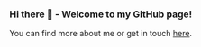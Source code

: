 ### Hi there 👋 - Welcome to my GitHub page!
You can find more about me or get in touch [here](https://ulrichmabou.github.io/).
